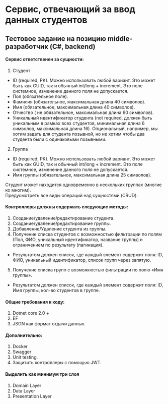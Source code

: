 # Сервис, отвечающий за ввод данных студентов
## Тестовое задание на позицию middle-разработчик (C#, backend)
#### Сервис ответственен за сущности:
1. Студент
  * ID (required, PK). Можно использовать любой вариант. Это может быть как GUID, так и обычный int/long + increment. Это поле системное, изменение данного поля не допускается.
  * Пол (обязательное поле).
  * Фамилия (обязательное, максимальная длина 40 символов).
  * Имя (обязательное, максимальная длина 40 символов).
  * Отчество ( не обязательное, максимальная длина 60 символов).
  * Уникальный идентификатор студента (not required, должен быть уникальным в рамках всех студентов, минимальная длина 6 символов, максимальная длина 16). Опциональный, например, мы хотим задать для студента позывной, но не хотим чтобы два студента были с одинаковыми позывными.
2. Группа
  * ID (required, PK). Можно использовать любой вариант. Это может быть как GUID, так и обычный int/long + increment. Это поле системное, изменение данного поля не допускается.
  * Имя группы (обязательное, максимальная длина 25 символов).
  
Студент может находится одновременно в нескольких группах (многие ко многим). <br /> Предусмотреть все виды операций над сущностями (CRUD).

#### Контроллеры должны содержать следующие методы:
1. Создание/удаление/редактирование студента.
2. Создание/удаление/редактирование группы.
3. Добавление/Удаление студента из группы.
4. Получение списка студентов с возможностью фильтрации по полям (Пол, ФИО, уникальный идентификатор, название группы) и ограничением по результату (пагинация).
  * Результатом должен список, где каждый элемент содержит поля: ID, ФИО, уникальный идентификатор, список групп через запятую.
5. Получение списка групп с возможностью фильтрации по полю «Имя группы».
  * Результатом должен список, где каждый элемент содержит поля: ID, Имя группы, кол-во студентов в группе.

#### Общие требования к коду:
1. Dotnet core 2.0 +
2. EF
3. JSON как формат отдачи данных.

#### Дополнительно:
1. Docker
2. Swagger
3. Unit testing.
4. Защитить контроллеры с помощью JWT.

#### Выделить как минимум три слоя
1. Domain Layer
2. Data Layer
3. Presentation Layer
